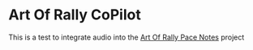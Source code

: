 # Art Of Rally CoPilot
This is a test to integrate audio into the [Art Of Rally Pace Notes](https://github.com/Theaninova/ArtOfRallyPaceNotes) project

